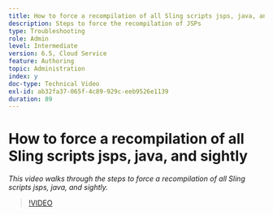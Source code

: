 ```yaml
---
title: How to force a recompilation of all Sling scripts jsps, java, and sightly
description: Steps to force the recompilation of JSPs
type: Troubleshooting
role: Admin
level: Intermediate
version: 6.5, Cloud Service
feature: Authoring
topic: Administration
index: y
doc-type: Technical Video
exl-id: ab32fa37-065f-4c89-929c-eeb9526e1139
duration: 89
---
```

# How to force a recompilation of all Sling scripts jsps, java, and sightly

*This video walks through the steps to force a recompilation of all Sling scripts jsps, java, and sightly.*

>[!VIDEO](https://video.tv.adobe.com/v/335464?quality=12&learn=on)
